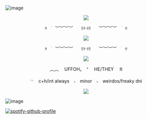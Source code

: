 ![image](https://github.com/user-attachments/assets/a5e83884-b87d-462a-b3bf-f0a1563622d3)

<p align="center" width="100%">
<image src="https://github.com/user-attachments/assets/7b76b6a3-0ca5-4d8e-be7e-cf9666170c1f"
</p>

<p align="center" width="100%">
୨ㅤ࣪ㅤ︶︶︶︶ㅤㅤ꒰୨ ୧꒱ㅤㅤ︶︶︶︶ㅤ࣪ㅤ୧
</p>

<p align="center" width="100%">
<image src="https://github.com/user-attachments/assets/820a48e3-186a-415b-bb8d-f555a68d2c4b"
</p>
<p align="center" width="100%">
୨ㅤ࣪ㅤ︶︶︶︶ㅤㅤ꒰୨ ୧꒱ㅤㅤ︶︶︶︶ㅤ࣪ㅤ୧

<p align="center" width="100%">
<image src="https://github.com/user-attachments/assets/14bc28f5-a326-4017-a3c0-79f83b08ee32&https://github.com/user-attachments/assets/b2555f20-0107-4e62-b991-46f564bd972d"
</p>

</p>
<p align="center" width="100%">
︵︵ 　UFFOH。　⁺　 HE/THEY  ᘝ
</p>

<p align="center" width="100%">
𓍼　c+h/int always　˖⁠　minor　˖⁠　weirdos/freaky dni
</p>

<p align="center" width="100%">
    <img src="https://komarev.com/ghpvc/?username=uffohsnack&label=Ⳋ᧙ㅤcuties&color=f5c4d4&style=for-the-badge"> 
</p>

![image](https://github.com/user-attachments/assets/bafa9ac2-811f-4889-b4de-076bcb0c9702)

[![spotify-github-profile](https://spotify-github-profile.kittinanx.com/api/view?uid=31vo5s6i4vaffyzzsvdeat4opp6q&cover_image=true&theme=novatorem&show_offline=true&background_color=121212&interchange=true&bar_color=454545&bar_color_cover=false)](https://spotify-github-profile.kittinanx.com/api/view?uid=31vo5s6i4vaffyzzsvdeat4opp6q&redirect=true)
